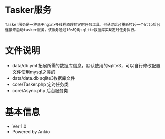 # Tasker服务

    Tasker服务是一种基于nginx多线程原理的定时任务工具。他通过后台重新拉起一个http后台连接来启动tasker服务，该服务通过10s轮询sqlite数据库实现定时任务执行。

# 文件说明
 
   - data/db.yml 拓展所需的数据库信息，默认使用的sqlite3，可以自行修改配置文件使用mysql之类的
   - data/data.db sqlite3数据库文件
   - core/Tasker.php 定时任务类
   - core/Async.php 后台服务类
   
# 基本信息

- Ver 1.0
- Powered by Ankio
